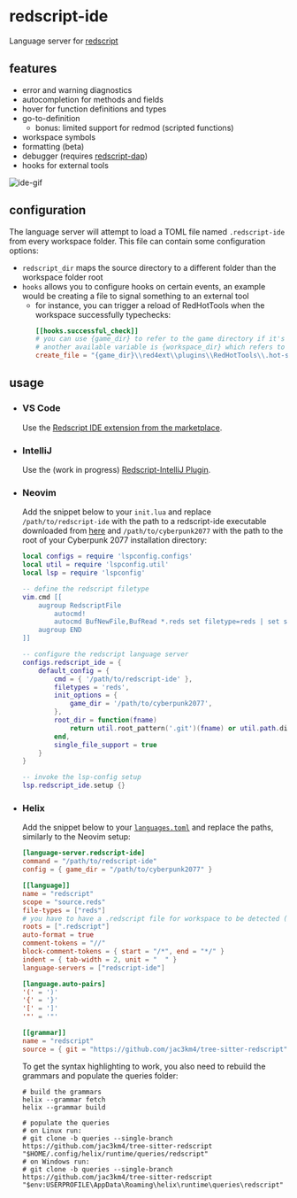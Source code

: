 # redscript-ide

Language server for [redscript](https://github.com/jac3km4/redscript)

## features

- error and warning diagnostics
- autocompletion for methods and fields
- hover for function definitions and types
- go-to-definition
  - bonus: limited support for redmod (scripted functions)
- workspace symbols
- formatting (beta)
- debugger (requires [redscript-dap](https://github.com/jac3km4/redscript-dap))
- hooks for external tools

![ide-gif](https://user-images.githubusercontent.com/11986158/135734766-b5423e2c-cf47-4836-97ba-5c771cef7cf2.gif)

## configuration

The language server will attempt to load a TOML file named `.redscript-ide` from every workspace folder.
This file can contain some configuration options:

- `redscript_dir` maps the source directory to a different folder than the workspace folder root
- `hooks` allows you to configure hooks on certain events, an example would be creating a file to signal something to an external tool
  - for instance, you can trigger a reload of RedHotTools when the workspace successfully typechecks:
    ```toml
    [[hooks.successful_check]]
    # you can use {game_dir} to refer to the game directory if it's configured for the extension in your editor (e.g. VSCode),
    # another available variable is {workspace_dir} which refers to the workspace directory that contains the checked file
    create_file = "{game_dir}\\red4ext\\plugins\\RedHotTools\\.hot-scripts"
    ```

## usage

- ### VS Code

  Use the [Redscript IDE extension from the marketplace](https://marketplace.visualstudio.com/items?itemName=jac3km4.redscript-ide-vscode).

- ### IntelliJ
  Use the (work in progress) [Redscript-IntelliJ Plugin](https://github.com/pawrequest/redscript-intellij).

- ### Neovim

  Add the snippet below to your `init.lua` and replace `/path/to/redscript-ide` with the path to
  a redscript-ide executable downloaded from [here](https://github.com/jac3km4/redscript-ide/releases/latest)
  and `/path/to/cyberpunk2077` with the path to the root of your Cyberpunk 2077 installation directory:

  ```lua
  local configs = require 'lspconfig.configs'
  local util = require 'lspconfig.util'
  local lsp = require 'lspconfig'

  -- define the redscript filetype
  vim.cmd [[
      augroup RedscriptFile
          autocmd!
          autocmd BufNewFile,BufRead *.reds set filetype=reds | set syntax=swift
      augroup END
  ]]

  -- configure the redscript language server
  configs.redscript_ide = {
      default_config = {
          cmd = { '/path/to/redscript-ide' },
          filetypes = 'reds',
          init_options = {
              game_dir = '/path/to/cyberpunk2077',
          },
          root_dir = function(fname)
              return util.root_pattern('.git')(fname) or util.path.dirname(fname)
          end,
          single_file_support = true
      }
  }

  -- invoke the lsp-config setup
  lsp.redscript_ide.setup {}
  ```

- ### Helix

  Add the snippet below to your [`languages.toml`](https://docs.helix-editor.com/languages.html)
  and replace the paths, similarly to the Neovim setup:

  ```toml
  [language-server.redscript-ide]
  command = "/path/to/redscript-ide"
  config = { game_dir = "/path/to/cyberpunk2077" }

  [[language]]
  name = "redscript"
  scope = "source.reds"
  file-types = ["reds"]
  # you have to have a .redscript file for workspace to be detected (it can be empty)
  roots = [".redscript"]
  auto-format = true
  comment-tokens = "//"
  block-comment-tokens = { start = "/*", end = "*/" }
  indent = { tab-width = 2, unit = "  " }
  language-servers = ["redscript-ide"]

  [language.auto-pairs]
  '(' = ')'
  '{' = '}'
  '[' = ']'
  '"' = '"'

  [[grammar]]
  name = "redscript"
  source = { git = "https://github.com/jac3km4/tree-sitter-redscript", rev = "master" }
  ```

  To get the syntax highlighting to work, you also need to rebuild the grammars and populate the queries folder:

  ```powerhsell
  # build the grammars
  helix --grammar fetch
  helix --grammar build

  # populate the queries
  # on Linux run:
  # git clone -b queries --single-branch https://github.com/jac3km4/tree-sitter-redscript "$HOME/.config/helix/runtime/queries/redscript"
  # on Windows run:
  # git clone -b queries --single-branch https://github.com/jac3km4/tree-sitter-redscript "$env:USERPROFILE\AppData\Roaming\helix\runtime\queries\redscript"
  ```
